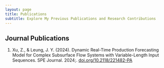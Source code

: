 ```yaml
---
layout: page
title: Publications
subtitle: Explore My Previous Publications and Research Contributions
---
```


## Journal Publications
1. Xu, Z., & Leung, J. Y. (2024). Dynamic Real-Time Production Forecasting Model for Complex Subsurface Flow Systems with Variable-Length Input Sequences. SPE Journal. 2024;. [doi.org/10.2118/221482-PA](https://doi.org/10.2118/221482-PA)

